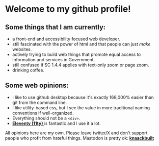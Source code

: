 # Welcome to my github profile!

## Some things that I am currently:
- a front-end and accessibility focused web developer.
- still fascinated with the power of html and that people can just *make* websites.
- actively trying to build web things that promote equal access to information and services in Government.
- still confused if SC 1.4.4 applies with text-only zoom or page zoom.
- drinking coffee. 

## Some web opinions:
- I like to use github desktop because it's exactly 168,000% easier than git from the command line.
- I like utility-based css, but I see the value in more traditional naming conventions if well-organized.
- Everything should not be a `<div>`.
- <a href="https://www.11ty.dev/"> <strong>Eleventy (11ty)</strong> </a> is fantastic and I use it a lot. 

All opinions here are my own. 
Please leave twitter/X and don't support people who profit from hateful things. 
Mastodon is pretty ok: <a rel="me" href="https://mastodon.social/@knaackbuilt"> <strong>knaackbuilt</strong> </a>
